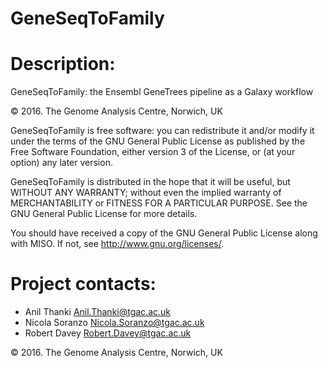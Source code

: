 GeneSeqToFamily
=================
Description: 
=================
GeneSeqToFamily: the Ensembl GeneTrees pipeline as a Galaxy workflow

© 2016. The Genome Analysis Centre, Norwich, UK

GeneSeqToFamily is free software: you can redistribute it and/or modify it under the terms of the GNU General Public License as published by the Free Software Foundation, either version 3 of the License, or (at your option) any later version.

GeneSeqToFamily is distributed in the hope that it will be useful, but WITHOUT ANY WARRANTY; without even the implied warranty of MERCHANTABILITY or FITNESS FOR A PARTICULAR PURPOSE. See the GNU General Public License for more details.

You should have received a copy of the GNU General Public License along with MISO. If not, see http://www.gnu.org/licenses/.

# <a name="contacts"></a> Project contacts: 
* Anil Thanki <Anil.Thanki@tgac.ac.uk>
* Nicola Soranzo <Nicola.Soranzo@tgac.ac.uk>
* Robert Davey <Robert.Davey@tgac.ac.uk>
 

&copy; 2016. The Genome Analysis Centre, Norwich, UK
